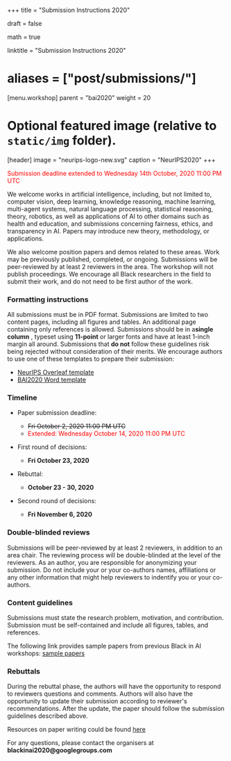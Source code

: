 +++
title = "Submission Instructions 2020"

draft = false

math = true

linktitle = "Submission Instructions 2020"

# aliases = ["post/submissions/"]

[menu.workshop]
    parent = "bai2020"
    weight = 20

# Optional featured image (relative to `static/img` folder).
[header]
image = "neurips-logo-new.svg"
caption = "NeurIPS2020"
+++

<span style="color:red">Submission deadline extended to Wednesday 14th October, 2020 11:00 PM UTC</span>

We welcome works in artificial intelligence, including, but not limited to, computer vision, deep learning, knowledge reasoning, machine learning, multi-agent systems, natural language processing, statistical reasoning, theory, robotics, as well as applications of AI to other domains such as health and education, and submissions concerning fairness, ethics, and transparency in AI. Papers may introduce new theory, methodology, or applications.

We also welcome position papers and demos related to these areas. Work may be previously published, completed, or ongoing. Submissions will be peer-reviewed by at least 2 reviewers in the area. The workshop will not publish proceedings. We encourage all Black researchers in the field to submit their work, and do not need to be first author of the work. 

### Formatting instructions
All submissions must be in PDF format. Submissions are limited to two content pages, including all figures and tables. An additional page containing only references is allowed.​ Submissions should be in a​ __single column__ ​, typeset using __​11-point__ or larger fonts and have at least ​1-inch margin all around. Submissions that __do not__ follow these guidelines risk being rejected without consideration of their merits. We encourage authors to use one of these templates to prepare their submission: 

* [NeurIPS Overleaf template](https://www.overleaf.com/latex/templates/neurips-2020/mnshsmqkjsqz)
* [BAI2020 Word template](https://drive.google.com/file/d/1NR0ac0u0BiE4xqnZpkShPF4zLSa3ASqw/view)

### Timeline
* Paper submission deadline:
    - ~~Fri October 2, 2020 11:00 PM UTC~~
    - <span style="color:red">Extended: Wednesday October 14, 2020 11:00 PM UTC</span>

* First round of decisions:
    - __Fri October 23, 2020__
* Rebuttal: 
    - __October 23 - 30, 2020__
* Second round of decisions: 
    - __Fri November 6, 2020__

### Double-blinded reviews
Submissions will be peer-reviewed by at least 2 reviewers, in addition to an area chair. The reviewing process will be double-blinded at the level of the reviewers. As an author, you are responsible for anonymizing your submission. Do not include your or your co-authors names, affiliations or any other information that might help reviewers to indentify you or your co-authors. 

### Content guidelines
Submissions must state the research problem, motivation, and contribution. Submission must be self-contained and include all figures, tables, and references.

The following link provides sample papers from previous Black in AI workshops: [sample papers](https://github.com/blackinai/blackinai.github.io/tree/master/papers)


### Rebuttals
During the rebuttal phase, the authors will have the opportunity to respond to reviewers questions and comments. Authors will also have the opportunity to update their submission according to reviewer's recommendations. After the update, the paper should follow the submission guidelines described above.

Resources on paper writing could be found [here](https://rabeshi.github.io/blackhelp/)

For any questions, please contact the organisers at __blackinai2020@googlegroups.com__